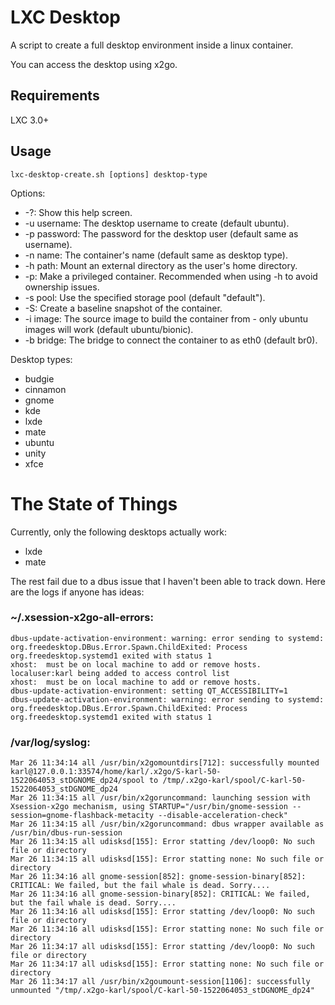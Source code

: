 LXC Desktop
===========

A script to create a full desktop environment inside a linux container.

You can access the desktop using x2go.


Requirements
------------

LXC 3.0+


Usage
-----

    lxc-desktop-create.sh [options] desktop-type

Options:

 * -?: Show this help screen.
 * -u username: The desktop username to create (default ubuntu).
 * -p password: The password for the desktop user (default same as username).
 * -n name: The container's name (default same as desktop type).
 * -h path: Mount an external directory as the user's home directory.
 * -p: Make a privileged container. Recommended when using -h to avoid ownership issues.
 * -s pool: Use the specified storage pool (default "default").
 * -S: Create a baseline snapshot of the container.
 * -i image: The source image to build the container from - only ubuntu images will work (default ubuntu/bionic).
 * -b bridge: The bridge to connect the container to as eth0 (default br0).

Desktop types: 

 * budgie
 * cinnamon
 * gnome
 * kde
 * lxde
 * mate
 * ubuntu
 * unity
 * xfce


The State of Things
===================

Currently, only the following desktops actually work:

  * lxde
  * mate

The rest fail due to a dbus issue that I haven't been able to track down. Here are the logs if anyone has ideas:

### ~/.xsession-x2go-all-errors:

	dbus-update-activation-environment: warning: error sending to systemd: org.freedesktop.DBus.Error.Spawn.ChildExited: Process org.freedesktop.systemd1 exited with status 1
	xhost:  must be on local machine to add or remove hosts.
	localuser:karl being added to access control list
	xhost:  must be on local machine to add or remove hosts.
	dbus-update-activation-environment: setting QT_ACCESSIBILITY=1
	dbus-update-activation-environment: warning: error sending to systemd: org.freedesktop.DBus.Error.Spawn.ChildExited: Process org.freedesktop.systemd1 exited with status 1


### /var/log/syslog:

	Mar 26 11:34:14 all /usr/bin/x2gomountdirs[712]: successfully mounted karl@127.0.0.1:33574/home/karl/.x2go/S-karl-50-1522064053_stDGNOME_dp24/spool to /tmp/.x2go-karl/spool/C-karl-50-1522064053_stDGNOME_dp24
	Mar 26 11:34:15 all /usr/bin/x2goruncommand: launching session with Xsession-x2go mechanism, using STARTUP="/usr/bin/gnome-session --session=gnome-flashback-metacity --disable-acceleration-check"
	Mar 26 11:34:15 all /usr/bin/x2goruncommand: dbus wrapper available as /usr/bin/dbus-run-session
	Mar 26 11:34:15 all udisksd[155]: Error statting /dev/loop0: No such file or directory
	Mar 26 11:34:15 all udisksd[155]: Error statting none: No such file or directory
	Mar 26 11:34:16 all gnome-session[852]: gnome-session-binary[852]: CRITICAL: We failed, but the fail whale is dead. Sorry....
	Mar 26 11:34:16 all gnome-session-binary[852]: CRITICAL: We failed, but the fail whale is dead. Sorry....
	Mar 26 11:34:16 all udisksd[155]: Error statting /dev/loop0: No such file or directory
	Mar 26 11:34:16 all udisksd[155]: Error statting none: No such file or directory
	Mar 26 11:34:17 all udisksd[155]: Error statting /dev/loop0: No such file or directory
	Mar 26 11:34:17 all udisksd[155]: Error statting none: No such file or directory
	Mar 26 11:34:17 all /usr/bin/x2goumount-session[1106]: successfully unmounted "/tmp/.x2go-karl/spool/C-karl-50-1522064053_stDGNOME_dp24"
